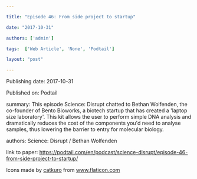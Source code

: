 ---
title: "Episode 46: From side project to startup"
date: "2017-10-31"
authors: ['admin']
tags:  ['Web Article', 'None', 'Podtail']
layout: "post"
---
Publishing date: 2017-10-31

Published on: Podtail

summary: This episode Science: Disrupt chatted to Bethan Wolfenden, the co-founder of Bento Bioworks, a biotech startup that has created a 'laptop size laboratory'. This kit allows the user to perform simple DNA analysis and dramatically reduces the cost of the components you'd need to analyse samples, thus lowering the barrier to entry for molecular biology.

authors: Science: Disrupt / Bethan Wolfenden

link to paper: https://podtail.com/en/podcast/science-disrupt/episode-46-from-side-project-to-startup/

Icons made by <a href="https://www.flaticon.com/free-icon/bookshelves_3576884" title="catkuro">catkuro</a> from <a href="https://www.flaticon.com/" title="Flaticon"> www.flaticon.com</a>